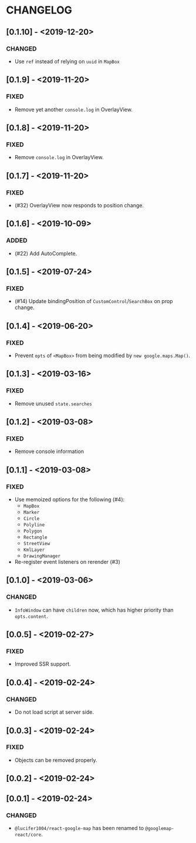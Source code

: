 # CHANGELOG

## [0.1.10] - <2019-12-20>

### CHANGED

- Use `ref` instead of relying on `uuid` in `MapBox`

## [0.1.9] - <2019-11-20>

### FIXED

- Remove yet another `console.log` in OverlayView.

## [0.1.8] - <2019-11-20>

### FIXED

- Remove `console.log` in OverlayView.

## [0.1.7] - <2019-11-20>

### FIXED

- (#32) OverlayView now responds to position change.

## [0.1.6] - <2019-10-09>

### ADDED

- (#22) Add AutoComplete.

## [0.1.5] - <2019-07-24>

### FIXED

- (#14) Update bindingPosition of `CustomControl`/`SearchBox` on prop change.

## [0.1.4] - <2019-06-20>

### FIXED

- Prevent `opts` of `<MapBox>` from being modified by `new google.maps.Map()`.

## [0.1.3] - <2019-03-16>

### FIXED

- Remove unused `state.searches`

## [0.1.2] - <2019-03-08>

### FIXED

- Remove console information

## [0.1.1] - <2019-03-08>

### FIXED

- Use memoized options for the following (#4):
  - `MapBox`
  - `Marker`
  - `Circle`
  - `Polyline`
  - `Polygon`
  - `Rectangle`
  - `StreetView`
  - `KmlLayer`
  - `DrawingManager`
- Re-register event listeners on rerender (#3)

## [0.1.0] - <2019-03-06>

### CHANGED

- `InfoWindow` can have `children` now, which has higher priority than
  `opts.content`.

## [0.0.5] - <2019-02-27>

### FIXED

- Improved SSR support.

## [0.0.4] - <2019-02-24>

### CHANGED

- Do not load script at server side.

## [0.0.3] - <2019-02-24>

### FIXED

- Objects can be removed properly.

## [0.0.2] - <2019-02-24>

## [0.0.1] - <2019-02-24>

### CHANGED

- `@lucifer1004/react-google-map` has been renamed to `@googlemap-react/core`.
